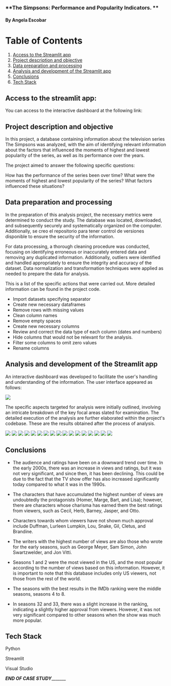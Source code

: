 
### **The Simpsons: Performance and Popularity Indicators. **
####  By Angela Escobar



# Table of Contents
1. [Access to the Streamlit app](#access-to-the-streamlit-app)
2. [Project description and objective](#project-description-and-objective)
3. [Data preparation and processing](#data-preparation-and-processing)
4. [Analysis and development of the Streamlit app](#analysis-and-development-of-the-streamlit-app)
5. [Conclusions](#conclusions)
6. [Tech Stack](#tech-stack)


## Access to the streamlit app: 
You can access to the interactive dashboard at the following link: 


## Project description and objective



In this project, a database containing information about the television series The Simpsons was analyzed, with the aim of identifying relevant information about the factors that influenced the moments of highest and lowest popularity of the series, as well as its performance over the years.

The project aimed to answer the following specific questions:

How has the performance of the series been over time?
What were the moments of highest and lowest popularity of the series?
What factors influenced these situations?

## Data preparation and processing

In the preparation of this analysis project, the necessary metrics were determined to conduct the study. The database was located, downloaded, and subsequently securely and systematically organized on the computer. Additionally, se creo el repositorio para tener control de versiones disponible to ensure the security of the information.

For data processing, a thorough cleaning procedure was conducted, focusing on identifying erroneous or inaccurately entered data and removing any duplicated information. Additionally, outliers were identified and handled appropriately to ensure the integrity and accuracy of the dataset. Data normalization and transformation techniques were applied as needed to prepare the data for analysis. 

This is a list of the specific actions that were carried out. More detailed information can be found in the project code.

* Import datasets specifying separator
* Create new necessary dataframes
* Remove rows with missing values 
* Clean column names
* Remove empty spaces
* Create new necessary columns
* Review and correct the data type of each column (dates and numbers)
* Hide columns that would not be relevant for the analysis.
* Filter some columns to omit zero values
* Rename columns


## Analysis and development of the Streamlit app

An interactive dashboard was developed to facilitate the user's handling and understanding of the information. The user interface appeared as follows:

![](Visualizations/1.jpg)

The specific aspects targeted for analysis were initially outlined, involving an intricate breakdown of the key focal areas slated for examination. The detailed execution of the analysis are further elaborated within the project's codebase. These are the results obtained after the process of analysis.


![](Visualizations/2.jpg)
![](Visualizations/3.jpg)
![](Visualizations/4.jpg)
![](Visualizations/5.jpg)
![](Visualizations/6.jpg)
![](Visualizations/7.jpg)
![](Visualizations/8.jpg)
![](Visualizations/9.jpg)
![](Visualizations/10.jpg)
![](Visualizations/11.jpg)
![](Visualizations/12.jpg)
![](Visualizations/13.jpg)
![](Visualizations/14.jpg)
![](Visualizations/15.jpg)
![](Visualizations/16.jpg)
![](Visualizations/17.jpg)
![](Visualizations/18.jpg)


## Conclusions

* The audience and ratings have been on a downward trend over time. In the early 2000s, there was an increase in views and ratings, but it was not very significant, and since then, it has been declining. This could be due to the fact that the TV show offer has also increased significantly today compared to what it was in the 1990s.

* The characters that have accumulated the highest number of views are undoubtedly the protagonists (Homer, Marge, Bart, and Lisa); however, there are characters whose charisma has earned them the best ratings from viewers, such as Cecil, Herb, Barney, Jasper, and Otto.

* Characters towards whom viewers have not shown much approval include Duffman, Lurleen Lumpkin, Lou, Snake, Gil, Cletus, and Brandine.

* The writers with the highest number of views are also those who wrote for the early seasons, such as George Meyer, Sam Simon, John Swartzwelder, and Jon Vitti.

* Seasons 1 and 2 were the most viewed in the US, and the most popular according to the number of views based on this information. However, it is important to note that this database includes only US viewers, not those from the rest of the world.

* The seasons with the best results in the IMDb ranking were the middle seasons, seasons 4 to 8.

* In seasons 32 and 33, there was a slight increase in the ranking, indicating a slightly higher approval from viewers. However, it was not very significant compared to other seasons when the show was much more popular.


## Tech Stack

  Python

  Streamlit

  Visual Studio


_______________END OF CASE STUDY______________________
